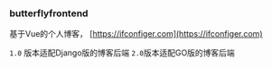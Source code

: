 ### butterflyfrontend

基于Vue的个人博客， [https://ifconfiger.com](https://ifconfiger.com)

`1.0` 版本适配Django版的博客后端
`2.0`版本适配GO版的博客后端
